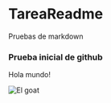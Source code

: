 # TareaReadme
Pruebas de markdown
### Prueba inicial de github  

Hola mundo!  

![El goat](https://upload.wikimedia.org/wikipedia/commons/thumb/f/f3/%D0%92%D0%BB%D0%B0%D0%B4%D0%B8%D0%BC%D0%B8%D1%80_%D0%9F%D1%83%D1%82%D0%B8%D0%BD_%2808-03-2024%29_%28cropped%29.jpg/250px-%D0%92%D0%BB%D0%B0%D0%B4%D0%B8%D0%BC%D0%B8%D1%80_%D0%9F%D1%83%D1%82%D0%B8%D0%BD_%2808-03-2024%29_%28cropped%29.jpg)
